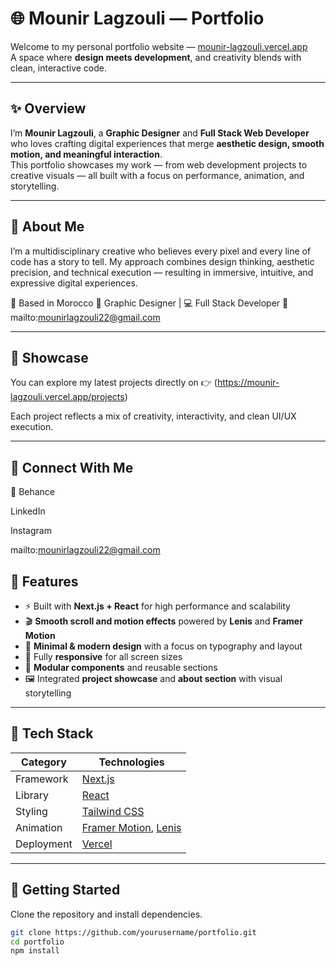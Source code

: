# 🌐 Mounir Lagzouli — Portfolio

Welcome to my personal portfolio website — [mounir-lagzouli.vercel.app](https://mounir-lagzouli.vercel.app)  
A space where **design meets development**, and creativity blends with clean, interactive code.

---

## ✨ Overview

I’m **Mounir Lagzouli**, a **Graphic Designer** and **Full Stack Web Developer** who loves crafting digital experiences that merge **aesthetic design, smooth motion, and meaningful interaction**.  
This portfolio showcases my work — from web development projects to creative visuals — all built with a focus on performance, animation, and storytelling.

---


## 💼 About Me

I’m a multidisciplinary creative who believes every pixel and every line of code has a story to tell.
My approach combines design thinking, aesthetic precision, and technical execution — resulting in immersive, intuitive, and expressive digital experiences.

📍 Based in Morocco
🎨 Graphic Designer | 💻 Full Stack Developer
📧 mailto:mounirlagzouli22@gmail.com


---


## 🧩 Showcase

You can explore my latest projects directly on
👉 (https://mounir-lagzouli.vercel.app/projects)

Each project reflects a mix of creativity, interactivity, and clean UI/UX execution.



----



## 🌟 Connect With Me

🎨 Behance

LinkedIn

Instagram

mailto:mounirlagzouli22@gmail.com


## 🎨 Features

- ⚡ Built with **Next.js + React** for high performance and scalability  
- 🎬 **Smooth scroll and motion effects** powered by **Lenis** and **Framer Motion**  
- 💎 **Minimal & modern design** with a focus on typography and layout  
- 📱 Fully **responsive** for all screen sizes  
- 🧩 **Modular components** and reusable sections  
- 🖼️ Integrated **project showcase** and **about section** with visual storytelling  

---

## 🧠 Tech Stack

| Category | Technologies |
|-----------|---------------|
| Framework | [Next.js](https://nextjs.org/) |
| Library | [React](https://react.dev/) |
| Styling | [Tailwind CSS](https://tailwindcss.com/) |
| Animation | [Framer Motion](https://www.framer.com/motion/), [Lenis](https://github.com/studio-freight/lenis) |
| Deployment | [Vercel](https://vercel.com/) |

---

## 🚀 Getting Started

Clone the repository and install dependencies.

```bash
git clone https://github.com/yourusername/portfolio.git
cd portfolio
npm install
